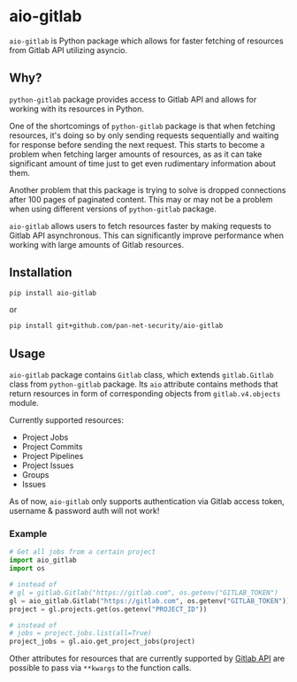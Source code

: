 aio-gitlab
===============

`aio-gitlab` is Python package which allows for faster fetching of resources from Gitlab API utilizing asyncio.

## Why?

`python-gitlab` package provides access to Gitlab API and allows for working with its resources in Python.

One of the shortcomings of `python-gitlab` package is that when fetching resources, it's doing so by only sending requests sequentially and waiting for response before sending the next request. This starts to become a problem when fetching larger amounts of resources, as as it can take significant amount of time just to get even rudimentary information about them.

Another problem that this package is trying to solve is dropped connections after 100 pages of paginated content. This may or may not be a problem when using different versions of `python-gitlab` package.

`aio-gitlab` allows users to fetch resources faster by making requests to Gitlab API asynchronous. This can significantly improve performance when working with large amounts of Gitlab resources.

## Installation

```sh
pip install aio-gitlab
```
or
```sh
pip install git+github.com/pan-net-security/aio-gitlab
```

## Usage

`aio-gitlab` package contains `Gitlab` class, which extends `gitlab.Gitlab` class from `python-gitlab` package. Its `aio` attribute contains methods that return resources in form of corresponding objects from `gitlab.v4.objects` module.

Currently supported resources:
- Project Jobs
- Project Commits
- Project Pipelines
- Project Issues
- Groups
- Issues

As of now, `aio-gitlab` only supports authentication via Gitlab access token, username & password auth will not work!

### Example

```python
# Get all jobs from a certain project
import aio_gitlab
import os

# instead of
# gl = gitlab.Gitlab("https://gitlab.com", os.getenv("GITLAB_TOKEN")
gl = aio_gitlab.Gitlab("https://gitlab.com", os.getenv("GITLAB_TOKEN"))
project = gl.projects.get(os.getenv("PROJECT_ID"))

# instead of
# jobs = project.jobs.list(all=True)
project_jobs = gl.aio.get_project_jobs(project)
```
Other attributes for resources that are currently supported by [Gitlab API](https://docs.gitlab.com/ee/api/README.html) are possible to pass via `**kwargs` to the function calls.
